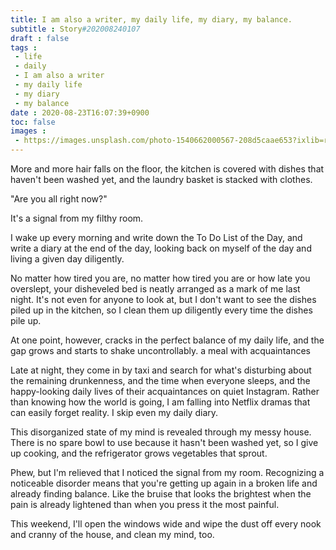 ```yaml
---
title: I am also a writer, my daily life, my diary, my balance.
subtitle : Story#202008240107
draft : false
tags :
 - life
 - daily
 - I am also a writer
 - my daily life
 - my diary
 - my balance
date : 2020-08-23T16:07:39+0900
toc: false
images : 
 - https://images.unsplash.com/photo-1540662000567-208d5caae653?ixlib=rb-1.2.1&q=80&fm=jpg&crop=entropy&cs=tinysrgb&w=1080&fit=max&ixid=eyJhcHBfaWQiOjE1NTU0OX0
---
```


More and more hair falls on the floor, the kitchen is covered with dishes that haven't been washed yet, and the laundry basket is stacked with clothes.  

"Are you all right now?"  

It's a signal from my filthy room.  

I wake up every morning and write down the To Do List of the Day, and write a diary at the end of the day, looking back on myself of the day and living a given day diligently.  

No matter how tired you are, no matter how tired you are or how late you overslept, your disheveled bed is neatly arranged as a mark of me last night. It's not even for anyone to look at, but I don't want to see the dishes piled up in the kitchen, so I clean them up diligently every time the dishes pile up.  

At one point, however, cracks in the perfect balance of my daily life, and the gap grows and starts to shake uncontrollably. a meal with acquaintances  

Late at night, they come in by taxi and search for what's disturbing about the remaining drunkenness, and the time when everyone sleeps, and the happy-looking daily lives of their acquaintances on quiet Instagram. Rather than knowing how the world is going, I am falling into Netflix dramas that can easily forget reality. I skip even my daily diary.  

This disorganized state of my mind is revealed through my messy house. There is no spare bowl to use because it hasn't been washed yet, so I give up cooking, and the refrigerator grows vegetables that sprout.  

Phew, but I'm relieved that I noticed the signal from my room. Recognizing a noticeable disorder means that you're getting up again in a broken life and already finding balance. Like the bruise that looks the brightest when the pain is already lightened than when you press it the most painful.  

This weekend, I'll open the windows wide and wipe the dust off every nook and cranny of the house, and clean my mind, too.  

